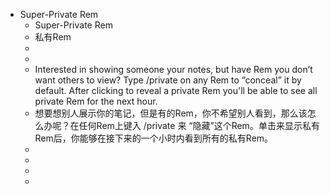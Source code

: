 - Super-Private Rem
    - Super-Private Rem
    - 私有Rem
    - 
    - 
    - Interested in showing someone your notes, but have Rem you don’t want others to view? Type /private on any Rem to “conceal” it by default. After clicking to reveal a private Rem you'll be able to see all private Rem for the next hour.
    - 想要想别人展示你的笔记，但是有的Rem，你不希望别人看到，那么该怎么办呢？在任何Rem上键入 /private 来 “隐藏”这个Rem。单击来显示私有Rem后，你能够在接下来的一个小时内看到所有的私有Rem。
    - 
    - 
    - 
    - 
